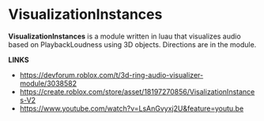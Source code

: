 ﻿
# VisualizationInstances
**VisualizationInstances** is a module written in luau that visualizes audio based on PlaybackLoudness using 3D objects. Directions are in the module. 

**LINKS**
- https://devforum.roblox.com/t/3d-ring-audio-visualizer-module/3038582
- https://create.roblox.com/store/asset/18197270856/VisalizationInstances-V2
- https://www.youtube.com/watch?v=LsAnGvyxj2U&feature=youtu.be

